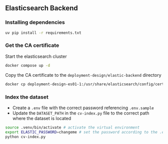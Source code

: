 ## Elasticsearch Backend

### Installing dependencies

```bash
uv pip install -r requirements.txt
```

### Get the CA certificate

Start the elasticsearch cluster

```bash
docker compose up -d
```

Copy the CA certificate to the `deployment-design/elastic-backend` directory

```bash
docker cp deployment-design-es01-1:/usr/share/elasticsearch/config/certs/ca/ca.crt .
```

### Index the dataset

- Create a `.env` file with the correct password referencing `.env.sample`
- Update the `DATASET_PATH` in the `cv-index.py` file to the correct path where the dataset is located

```bash
source .venv/bin/activate # activate the virtual environment
export ELASTIC_PASSWORD=changeme # set the password according to the .env file
python cv-index.py
```
